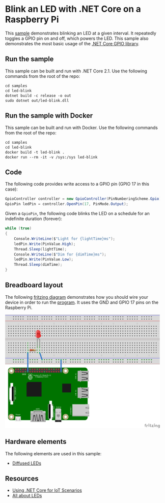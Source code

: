 # Blink an LED with .NET Core on a Raspberry Pi

This [sample](Program.cs) demonstrates blinking an LED at a given interval. It repeatedly toggles a GPIO pin on and off, which powers the LED. This sample also demonstrates the most basic usage of the [.NET Core GPIO library](https://dotnet.myget.org/feed/dotnet-corefxlab/package/nuget/System.Devices.Gpio).

## Run the sample

This sample can be built and run with .NET Core 2.1. Use the following commands from the root of the repo:

```console
cd samples
cd led-blink
dotnet build -c release -o out
sudo dotnet out/led-blink.dll
```

## Run the sample with Docker

This sample can be built and run with Docker. Use the following commands from the root of the repo:

```console
cd samples
cd led-blink
docker build -t led-blink .
docker run --rm -it -v /sys:/sys led-blink
```

## Code

The following code provides write access to a GPIO pin (GPIO 17 in this case):

```csharp
GpioController controller = new GpioController(PinNumberingScheme.Gpio);
GpioPin ledPin = controller.OpenPin(17, PinMode.Output);
```

Given a `GpioPin`, the following code blinks the LED on a schedule for an indefinite duration (forever):

```csharp
while (true)
{
    Console.WriteLine($"Light for {lightTime}ms");
    ledPin.Write(PinValue.High);
    Thread.Sleep(lightTime);
    Console.WriteLine($"Dim for {dimTime}ms");
    ledPin.Write(PinValue.Low);
    Thread.Sleep(dimTime);
}
```

## Breadboard layout

The following [fritzing diagram](rpi-led.fzz) demonstrates how you should wire your device in order to run the [program](Program.cs). It uses the GND and GPIO 17 pins on the Raspberry Pi.

![Rasperry Pi Breadboard diagram](rpi-led_bb.png)

## Hardware elements

The following elements are used in this sample:

* [Diffused LEDs](https://www.adafruit.com/product/297)

## Resources

* [Using .NET Core for IoT Scenarios](../README.md)
* [All about LEDs](https://learn.adafruit.com/all-about-leds)